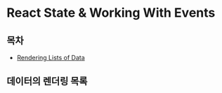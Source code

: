 # React State & Working With Events

## 목차

- [Rendering Lists of Data](#데이터의-렌더링-목록)

## 데이터의 렌더링 목록
